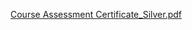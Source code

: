 [Course Assessment Certificate_Silver.pdf](https://github.com/BITU909/NASSCOM-FUTURE-SKILLS-PRIME-CERTIFICATE/files/10763071/Course.Assessment.Certificate_Silver.pdf)

